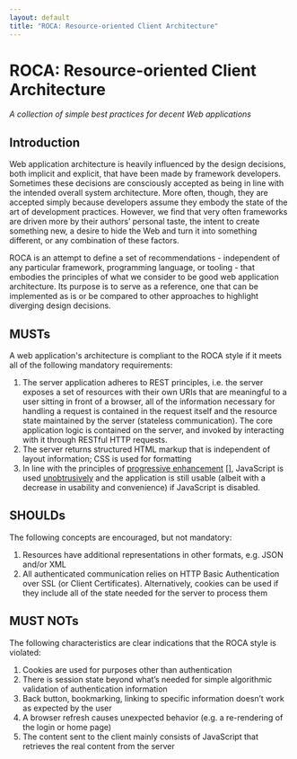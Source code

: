 ```yaml
---
layout: default
title: "ROCA: Resource-oriented Client Architecture"
---
```


ROCA: Resource-oriented Client Architecture
===========================================
*A collection of simple best practices for decent Web applications*

Introduction
------------
Web application architecture is heavily influenced by the
design decisions, both implicit and explicit, that have been
made by framework developers. Sometimes these decisions are
consciously accepted as being in line with the intended overall
system architecture. More often, though, they are accepted
simply because developers assume they embody the state of the
art of development practices. However, we find that very often
frameworks are driven more by their authors&#8217; personal
taste, the intent to create something new, a desire to hide the
Web and turn it into something different, or any combination of
these factors.

ROCA is an attempt to define a set of recommendations -
independent of any particular framework, programming language,
or tooling - that embodies the principles of what we consider to
be good web application architecture. Its purpose is to serve as
a reference, one that can be implemented as is or be compared to
other approaches to highlight diverging design decisions.

MUSTs
-----
A web application's architecture is compliant to the ROCA
style if it meets all of the following mandatory requirements:

1. The server application adheres to REST principles,
   i.e. the server exposes a set of resources with their own URIs
   that are meaningful to a user sitting in front of a browser, all
   of the information necessary for handling a request is contained
   in the request itself and the resource state maintained by the
   server (stateless communication). The core application
   logic is contained on the server, and invoked by
   interacting with it through RESTful HTTP requests.
2. The server returns structured HTML markup that is
   independent of layout information; CSS is used for
   formatting
3. In line with the principles
   of [progressive enhancement] [], JavaScript is
   used [unobtrusively][unobtrusive javascript]
   and the application is still usable (albeit with a
   decrease in usability and convenience) if JavaScript is
   disabled.

SHOULDs
-------
The following concepts are encouraged, but not mandatory:
	
1. Resources have additional representations in other formats, e.g.
   JSON and/or XML
2. All authenticated communication relies on HTTP Basic
   Authentication over SSL (or Client
   Certificates). Alternatively, cookies can be used if
   they include all of the state needed for the server to
   process them

MUST NOTs
---------
The following characteristics are clear indications that the ROCA style is violated:

1. Cookies are used for purposes other than authentication
2. There is session state beyond what&#8217;s needed for
   simple algorithmic validation of authentication
   information
3. Back button, bookmarking, linking to specific
   information doesn&#8217;t work as expected by the
   user
4. A browser refresh causes unexpected behavior (e.g. a
   re-rendering of the login or home page)
5. The content sent to the client mainly consists of
   JavaScript that retrieves the real content from the
   server

[progressive enhancement]: http://en.wikipedia.org/wiki/Progressive_enhancement "Progressive enhancement"
[unobtrusive javascript]: http://en.wikipedia.org/wiki/Unobtrusive_JavaScript "Unobtrusive JavaScript"